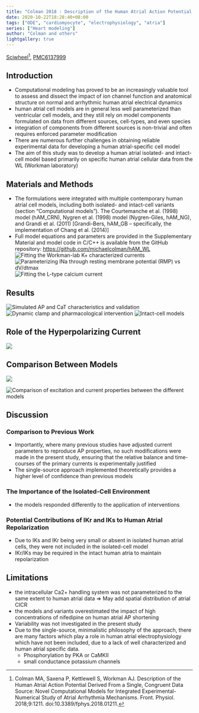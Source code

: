 ```yaml
---
title: "Colman 2018 : Description of the Human Atrial Action Potential Derived From a Single, Congruent Data Source: Novel Computational Models for Integrated Experimental-Numerical Study of Atrial Arrhythmia Mechanisms"
date: 2020-10-22T18:28:40+08:00
tags: ["ODE", "cardiomyocyte", "electrophysiology", "atria"]
series: ["Heart modeling"]
author: "Colman and others"
lightgallery: true
---
```


[Sciwheel](https://sciwheel.com/work/#/items/5918523)[^Colman2018], [PMC6137999](http://www.ncbi.nlm.nih.gov/pmc/articles/PMC6137999)

[^Colman2018]: Colman MA, Saxena P, Kettlewell S, Workman AJ. Description of the Human Atrial Action Potential Derived From a Single, Congruent Data Source: Novel Computational Models for Integrated Experimental-Numerical Study of Atrial Arrhythmia Mechanisms. Front. Physiol. 2018;9:1211. doi:10.3389/fphys.2018.01211.

<!--more-->

## Introduction

* Computational modeling has proved to be an increasingly valuable tool to assess and dissect the impact of ion channel function and anatomical structure on normal and arrhythmic human atrial electrical dynamics
* human atrial cell models are in general less well parameterized than ventricular cell models, and they still rely on model components formulated on data from different sources, cell-types, and even species
* integration of components from different sources is non-trivial and often requires enforced parameter modification
* There are numerous further challenges in obtaining reliable experimental data for developing a human atrial-specific cell model
* The aim of this study was to develop a human atrial isolated- and intact-cell model based primarily on specific human atrial cellular data from the WL (Workman laboratory)

## Materials and Methods

* The formulations were integrated with multiple contemporary human atrial cell models, including both isolated- and intact-cell variants (section “Computational models”). The Courtemanche et al. (1998) model (hAM_CRN), Nygren et al. (1998) model (Nygren-Giles, hAM_NG), and Grandi et al. (2011) [Grandi-Bers, hAM_GB – specifically, the implementation of Chang et al. (2014)]
* Full model equations and parameters are provided in the Supplementary Material and model code in C/C++ is available from the GitHub repository: https://github.com/michaelcolman/hAM_WL
![](https://www.frontiersin.org/files/Articles/392927/fphys-09-01211-HTML-r1/image_m/fphys-09-01211-g001.jpg "Fitting the Workman-lab K+ characterized currents")
![](https://www.frontiersin.org/files/Articles/392927/fphys-09-01211-HTML-r1/image_m/fphys-09-01211-g002.jpg "Parameterizing INa through resting membrane potential (RMP) vs dV/dtmax")
![](https://www.frontiersin.org/files/Articles/392927/fphys-09-01211-HTML-r1/image_m/fphys-09-01211-g003.jpg "Fitting the L-type calcium current")

## Results
![](https://www.frontiersin.org/files/Articles/392927/fphys-09-01211-HTML-r1/image_m/fphys-09-01211-g004.jpg "Simulated AP and CaT characteristics and validation")
![](https://www.frontiersin.org/files/Articles/392927/fphys-09-01211-HTML-r1/image_m/fphys-09-01211-g005.jpg "Dynamic clamp and pharmacological intervention")
![](https://www.frontiersin.org/files/Articles/392927/fphys-09-01211-HTML-r1/image_m/fphys-09-01211-g006.jpg "Intact-cell models")

## Role of the Hyperpolarizing Current

![](https://www.frontiersin.org/files/Articles/392927/fphys-09-01211-HTML-r1/image_m/fphys-09-01211-g007.jpg)

## Comparison Between Models

![](https://www.frontiersin.org/files/Articles/392927/fphys-09-01211-HTML-r1/image_m/fphys-09-01211-g008.jpg)

![](https://www.frontiersin.org/files/Articles/392927/fphys-09-01211-HTML-r1/image_m/fphys-09-01211-g009.jpg "Comparison of excitation and current properties between the different models")

## Discussion

### Comparison to Previous Work

* Importantly, where many previous studies have adjusted current parameters to reproduce AP properties, no such modifications were made in the present study, ensuring that the relative balance and time-courses of the primary currents is experimentally justified
* The single-source approach implemented theoretically provides a higher level of confidence than previous models


### The Importance of the Isolated-Cell Environment

* the models responded differently to the application of interventions


### Potential Contributions of IKr and IKs to Human Atrial Repolarization

* Due to IKs and IKr being very small or absent in isolated human atrial cells, they were not included in the isolated-cell model
* IKr/IKs may be required in the intact human atria to maintain repolarization


## Limitations

* the intracellular Ca2+ handling system was not parameterized to the same extent to human atrial data => May add spatial distribution of atrial CICR
* the models and variants overestimated the impact of high concentrations of nifedipine on human atrial AP shortening
* Variability was not investigated in the present study
* Due to the single-source, minimalistic philosophy of the approach, there are many factors which play a role in human atrial electrophysiology which have not been included, due to a lack of well characterized and human atrial specific data.
    * Phosphorylation by PKA or CaMKII
    * small conductance potassium channels
